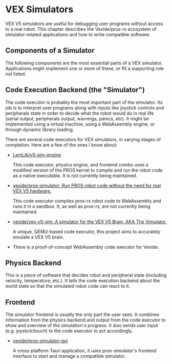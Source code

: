 # VEX Simulators

VEX V5 simulators are useful for debugging user programs without access to a real robot. This chapter describes the Vexide/pros-rs ecosystem of simulator-related applications and how to write compatible software.

## Components of a Simulator

The following components are the most essential parts of a VEX simulator. Applications might implement one or more of these, or fill a supporting role not listed.

## Code Execution Backend (the "Simulator")

The code executor is probably the most important part of the simulator. Its job is to interpret user programs along with inputs like joystick controls and peripherals state in order to decide what the robot would do in real life (serial output, peripherals output, warnings, panics, etc). It might be implemented using a virtual machine, using a WebAssembly engine, or through dynamic library loading.

There are several code executors for VEX simulators, in varying stages of completion. Here are a few of the ones I know about:

- [LemLib/v5-sim-engine](https://github.com/LemLib/v5-sim-engine)

  This code executor, physics engine, and frontend combo uses a modified version of the PROS kernel to compile and run the robot code as a native executable. It is not currently being maintained.

- [vexide/pros-simulator: Run PROS robot code without the need for real VEX V5 hardware.](https://github.com/vexide/pros-simulator)

    This code executor compiles pros-rs robot code to WebAssembly and runs it in a sandbox. It, as well as pros-rs, are not currently being maintained.

- [vexide/vex-v5-sim: A simulator for the VEX V5 Brain. AKA The Vimulator.](https://github.com/vexide/vex-v5-sim)

    A unique, QEMU-based code executor, this project aims to accurately emulate a VEX V5 brain.

- There is a proof-of-concept WebAssembly code executor for Vexide.

## Physics Backend

This is a piece of software that decides robot and peripheral state (including velocity, temperature, etc.). It tells the code execution backend about the world state so that the simulated robot code can react to it.

## Frontend

The simulator frontend is usually the only part the user sees. It combines information from the physics backend and output from the code executor to show and overview of the simulation's progress. It also sends user input (e.g. joystick/touch) to the code executor to act accordingly.

- [vexide/pros-simulator-gui](https://github.com/vexide/pros-simulator-gui)

  A cross-platform Tauri application, it uses pros-simulator's frontend interface to start and manage a compatible simulator.
